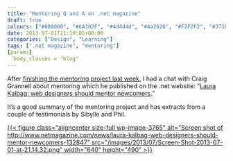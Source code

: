 ```yaml
---
title: "Mentoring Q and A on .net magazine"
draft: true
colours: ["#000000", "#6A302F", "#4d4d4d", "#4a2626", "#F2F2F2", "#371b1b", "#FFFFFF"]
date: 2013-07-01T21:19:05+00:00
categories: ["Design", "Learning"]
tags: [".net magazine", "mentoring"]
[params]
  body_classes = "blog"
---
```


After [finishing the mentoring project last week](/mentoring-the-evaluation/ "Mentoring: the evaluation"), I had a chat with Craig Grannell about mentoring which he published on the .net website: “[Laura Kalbag: web designers should mentor newcomers](http://www.netmagazine.com/news/laura-kalbag-web-designers-should-mentor-newcomers-132847 "Laura Kalbag: web designers should mentor newcomers on .net magazine").”

It’s a good summary of the mentoring project and has extracts from a couple of testimonials by Sibylle and Phil.

[{{< figure class="aligncenter size-full wp-image-3765" alt="Screen shot of http://www.netmagazine.com/news/laura-kalbag-web-designers-should-mentor-newcomers-132847" src="/images/2013/07/Screen-Shot-2013-07-01-at-21.14.32.png" width="640" height="490" >}}](/images/2013/07/Screen-Shot-2013-07-01-at-21.14.32.png)

	